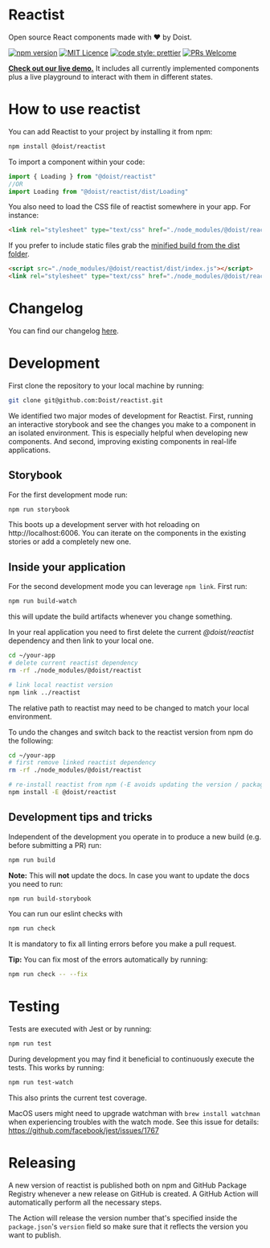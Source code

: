 # Reactist

Open source React components made with ❤️ by Doist.

[![npm version](https://badge.fury.io/js/%40doist%2Freactist.svg)](https://badge.fury.io/js/%40doist%2Freactist)
[![MIT Licence](https://badges.frapsoft.com/os/mit/mit.svg?v=103)](https://opensource.org/licenses/mit-license.php)
[![code style: prettier](https://img.shields.io/badge/code_style-prettier-ff69b4.svg?style=flat-square)](https://github.com/prettier/prettier)
[![PRs Welcome](https://img.shields.io/badge/PRs-welcome-brightgreen.svg?style=flat-square)](http://makeapullrequest.com)

**[Check out our live demo.](http://doist.github.io/reactist)** It includes all currently implemented components plus a live playground to interact with them in different states.

# How to use reactist

You can add Reactist to your project by installing it from npm:

```sh
npm install @doist/reactist
```

To import a component within your code:

```js
import { Loading } from "@doist/reactist"
//OR
import Loading from "@doist/reactist/dist/Loading"
```

You also need to load the CSS file of reactist somewhere in your app. For instance:

```html
<link rel="stylesheet" type="text/css" href="./node_modules/@doist/reactist/dist/Loading/index.css">
```

If you prefer to include static files grab the [minified build from the dist folder](https://github.com/Doist/reactist/tree/develop/dist).

```html
<script src="./node_modules/@doist/reactist/dist/index.js"></script>
<link rel="stylesheet" type="text/css" href="./node_modules/@doist/reactist/dist/reactist.css">
```


# Changelog

You can find our changelog [here](./CHANGELOG.md).

# Development

First clone the repository to your local machine by running:

```sh
git clone git@github.com:Doist/reactist.git
```

We identified two major modes of development for Reactist. First, running an interactive storybook and see the changes you make to a component in an isolated environment. This is especially helpful when developing new components. And second, improving existing components in real-life applications.

## Storybook

For the first development mode run:

```sh
npm run storybook
```

This boots up a development server with hot reloading on http://localhost:6006. You can iterate on the components in the existing stories or add a completely new one.

## Inside your application

For the second development mode you can leverage `npm link`. First run:

```sh
npm run build-watch
```

this will update the build artifacts whenever you change something.

In your real application you need to first delete the current _@doist/reactist_ dependency and then link to your local one.

```sh
cd ~/your-app
# delete current reactist dependency
rm -rf ./node_modules/@doist/reactist

# link local reactist version
npm link ../reactist
```

The relative path to reactist may need to be changed to match your local environment.

To undo the changes and switch back to the reactist version from npm do the following:

```sh
cd ~/your-app
# first remove linked reactist dependency
rm -rf ./node_modules/@doist/reactist

# re-install reactist from npm (-E avoids updating the version / package-lock.json)
npm install -E @doist/reactist
```

## Development tips and tricks

Independent of the development you operate in to produce a new build (e.g. before submitting a PR) run:

```sh
npm run build
```

**Note:** This will **not** update the docs. In case you want to update the docs you need to run:

```sh
npm run build-storybook
```

You can run our eslint checks with

```sh
npm run check
```

It is mandatory to fix all linting errors before you make a pull request.

**Tip:** You can fix most of the errors automatically by running:

```sh
npm run check -- --fix
```

# Testing

Tests are executed with Jest or by running:

```sh
npm run test
```

During development you may find it beneficial to continuously execute the tests. This works by running:

```sh
npm run test-watch
```

This also prints the current test coverage.

MacOS users might need to upgrade watchman with `brew install watchman` when experiencing troubles with the watch mode. See this issue for details: https://github.com/facebook/jest/issues/1767

# Releasing

A new version of reactist is published both on npm and GitHub Package Registry whenever a new release on GitHub is created. A GitHub Action will automatically perform all the necessary steps.

The Action will release the version number that's specified inside the `package.json`'s `version` field so make sure that it reflects the version you want to publish.
